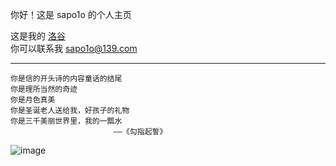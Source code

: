 你好！这是 sapo1o 的个人主页

这是我的 [洛谷](https://www.luogu.com.cn/user/997236)  
你可以联系我 <sapo1o@139.com> 

***

```
你是信的开头诗的内容童话的结尾  
你是理所当然的奇迹  
你是月色真美  
你是圣诞老人送给我，好孩子的礼物  
你是三千美丽世界里，我的一瓢水                      
                       ——《勾指起誓》
```

![image](https://cdn.luogu.com.cn/upload/image_hosting/3z37rtoa.png)
